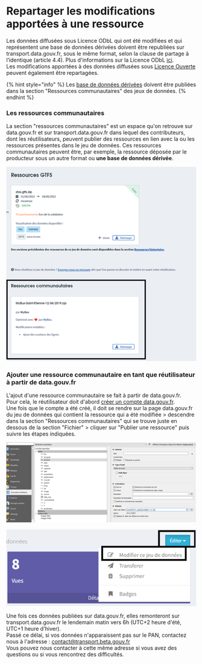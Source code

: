 # Repartager les modifications apportées à une ressource

Les données diffusées sous Licence ODbL qui ont été modifiées et qui représentent une base de données dérivées doivent être republiées sur transport.data.gouv.fr, sous le même format, selon la clause de partage à l’identique (article 4.4). Plus d'informations sur la Licence ODbL [ici](https://doc.transport.data.gouv.fr/presentation-et-mode-demploi-du-pan/conditions-dutilisation-des-donnees/licence-odbl).\
Les modifications apportées à des données diffusées sous [Licence Ouverte](https://doc.transport.data.gouv.fr/presentation-et-mode-demploi-du-pan/conditions-dutilisation-des-donnees/licence-ouverte) peuvent également être repartagées.&#x20;

{% hint style="info" %}
Les [base de données dérivées](https://doc.transport.data.gouv.fr/presentation-et-mode-demploi-du-pan/conditions-dutilisation-des-donnees/licence-odbl#conditions-particulieres-dutilisation) doivent être publiées dans la section "Ressources communautaires" des jeux de données. &#x20;
{% endhint %}

### Les ressources communautaires&#x20;

La section "ressources communautaires" est un espace qu'on retrouve sur data.gouv.fr et sur transport.data.gouv.fr dans lequel des contributeurs, dont les réutilisateurs, peuvent publier des ressources en lien avec la ou les ressources présentes dans le jeu de données. Ces ressources communautaires peuvent être, par exemple, la ressource déposée par le producteur sous un autre format ou **une base de données dérivée**.&#x20;

![Les ressources communautaires des horaires théoriques de Saint-Etienne](<../../.gitbook/assets/image (175).png>)



### Ajouter une ressource communautaire en tant que réutilisateur à partir de data.gouv.fr&#x20;

L'ajout d'une ressource communautaire se fait à partir de data.gouv.fr. \
Pour cela, le réutilisateur doit d'abord [créer un compte data.gouv.fr](https://doc.transport.data.gouv.fr/producteurs/comment-et-pourquoi-les-producteurs-de-donnees-utilisent-ils-le-pan).\
Une fois que le compte a été créé, il doit se rendre sur la page data.gouv.fr du jeu de données qui contient la ressource qui a été modifiée > descendre dans la section "Ressources communautaires" qui se trouve juste en dessous de la section "Fichier" > cliquer sur "Publier une ressource" puis suivre les étapes indiquées.&#x20;

![Accéder à l'espace de publication d'une ressource communautaire](<../../.gitbook/assets/image (181).png>)

![Les étapes pour publier une ressource communutaire ](<../../.gitbook/assets/image (173).png>)



Une fois ces données publiées sur data.gouv.fr, elles remonteront sur transport.data.gouv.fr le lendemain matin vers 6h (UTC+2 heure d'été, UTC+1 heure d'hiver).\
Passé ce délai, si vos données n'apparaissent pas sur le PAN, contactez nous à l'adresse : contact@transport.beta.gouv.fr\
Vous pouvez nous contacter à cette même adresse si vous avez des questions ou si vous rencontrez des difficultés.&#x20;
